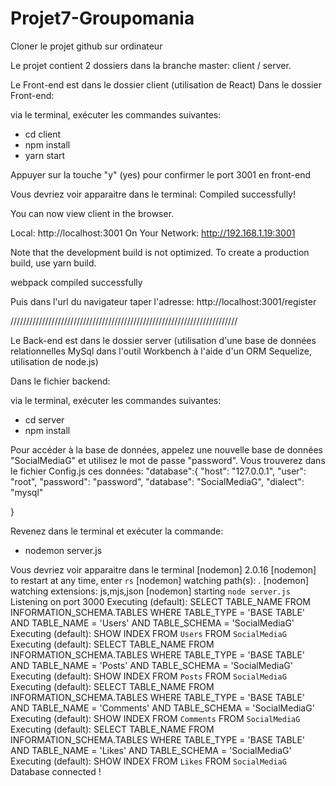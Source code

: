 # Projet7-Groupomania
Cloner le projet github sur ordinateur

Le projet contient 2 dossiers dans la branche master: client / server. 

Le Front-end est dans le dossier client (utilisation de React)
Dans le dossier Front-end:

via le terminal, exécuter les commandes suivantes:
- cd client
- npm install
- yarn start

Appuyer sur la touche "y" (yes) pour confirmer le port 3001 en front-end

Vous devriez voir apparaitre dans le terminal:
Compiled successfully!

You can now view client in the browser.

  Local:            http://localhost:3001
  On Your Network:  http://192.168.1.19:3001

Note that the development build is not optimized.
To create a production build, use yarn build.

webpack compiled successfully

Puis dans l'url du navigateur taper l'adresse: http://localhost:3001/register



////////////////////////////////////////////////////////////////////////

Le Back-end est dans le dossier server (utilisation d'une base de données relationnelles MySql dans l'outil Workbench à l'aide d'un ORM Sequelize, utilisation de node.js)
 

Dans le fichier backend:

via le terminal, exécuter les commandes suivantes:
- cd server
- npm install 

Pour accéder à la base de données, appelez une nouvelle base de données "SocialMediaG" et utilisez le mot de passe "password".
Vous trouverez dans le fichier Config.js ces données:
 "database":{
        "host": "127.0.0.1",
        "user": "root",
        "password": "password",
        "database": "SocialMediaG",
        "dialect": "mysql"

   }
   
Revenez dans le terminal et exécuter la commande:
- nodemon server.js

Vous devriez voir apparaitre dans le terminal 
[nodemon] 2.0.16
[nodemon] to restart at any time, enter `rs`
[nodemon] watching path(s): *.*
[nodemon] watching extensions: js,mjs,json
[nodemon] starting `node server.js`
Listening on port 3000
Executing (default): SELECT TABLE_NAME FROM INFORMATION_SCHEMA.TABLES WHERE TABLE_TYPE = 'BASE TABLE' AND TABLE_NAME = 'Users' AND TABLE_SCHEMA = 'SocialMediaG'
Executing (default): SHOW INDEX FROM `Users` FROM `SocialMediaG`
Executing (default): SELECT TABLE_NAME FROM INFORMATION_SCHEMA.TABLES WHERE TABLE_TYPE = 'BASE TABLE' AND TABLE_NAME = 'Posts' AND TABLE_SCHEMA = 'SocialMediaG'
Executing (default): SHOW INDEX FROM `Posts` FROM `SocialMediaG`
Executing (default): SELECT TABLE_NAME FROM INFORMATION_SCHEMA.TABLES WHERE TABLE_TYPE = 'BASE TABLE' AND TABLE_NAME = 'Comments' AND TABLE_SCHEMA = 'SocialMediaG'
Executing (default): SHOW INDEX FROM `Comments` FROM `SocialMediaG`
Executing (default): SELECT TABLE_NAME FROM INFORMATION_SCHEMA.TABLES WHERE TABLE_TYPE = 'BASE TABLE' AND TABLE_NAME = 'Likes' AND TABLE_SCHEMA = 'SocialMediaG'
Executing (default): SHOW INDEX FROM `Likes` FROM `SocialMediaG`
Database connected !
